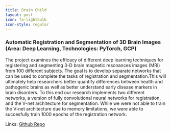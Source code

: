 ```yaml
---
title: Brain Child
layout: post
icon: fa-lightbulb
icon-style: regular
---
```

### Automatic Registration and Segmentation of 3D Brain Images (Area: Deep Learning, Technologies: PyTorch, GCP)

The project examines the efficacy of different deep learning techniques for registering and segmenting 3-D brain magnetic resonances images (MRI) from 100 different subjects. The goal is to develop separate networks that can be used to complete the tasks of registration and segmentation.This will ultimately help researchers better quantify differences between health and pathogenic brains as well as better understand early disease markers in brain disorders. To this end our research implements two different networks, a version of fully convolutional neural networks for registration, and the V-net architecture for segmentation. While we were not able to train the V-net architecture due to memory limitations, we were able to succesfully train 1000 epochs of the registration network.

Links: [Github Repo](https://github.com/dsp-uga/brainchild)

